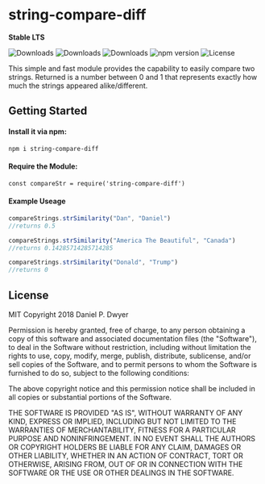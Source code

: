 # string-compare-diff

**Stable LTS**

![Downloads](https://img.shields.io/npm/dw/string-compare-diff.svg)
![Downloads](https://img.shields.io/npm/dm/string-compare-diff.svg)
![Downloads](https://img.shields.io/npm/dt/string-compare-diff.svg)
![npm version](https://img.shields.io/npm/v/string-compare-diff.svg)
![License](https://img.shields.io/npm/l/string-compare-diff.svg)

This simple and fast module provides the capability to easily compare two strings. Returned is a number between 0 and 1 that represents exactly how much the strings appeared alike/different.

## Getting Started

#### Install it via npm:

```shell
npm i string-compare-diff
```

#### Require the Module:
```shell
const compareStr = require('string-compare-diff')
```

#### Example Useage
```js
compareStrings.strSimilarity("Dan", "Daniel")
//returns 0.5
```
```js
compareStrings.strSimilarity("America The Beautiful", "Canada")
//returns 0.14285714285714285
```
```js
compareStrings.strSimilarity("Donald", "Trump")
//returns 0
```
## License

MIT
Copyright 2018 Daniel P. Dwyer

Permission is hereby granted, free of charge, to any person obtaining a copy of this software and associated documentation files (the "Software"), to deal in the Software without restriction, including without limitation the rights to use, copy, modify, merge, publish, distribute, sublicense, and/or sell copies of the Software, and to permit persons to whom the Software is furnished to do so, subject to the following conditions:

The above copyright notice and this permission notice shall be included in all copies or substantial portions of the Software.

THE SOFTWARE IS PROVIDED "AS IS", WITHOUT WARRANTY OF ANY KIND, EXPRESS OR IMPLIED, INCLUDING BUT NOT LIMITED TO THE WARRANTIES OF MERCHANTABILITY, FITNESS FOR A PARTICULAR PURPOSE AND NONINFRINGEMENT. IN NO EVENT SHALL THE AUTHORS OR COPYRIGHT HOLDERS BE LIABLE FOR ANY CLAIM, DAMAGES OR OTHER LIABILITY, WHETHER IN AN ACTION OF CONTRACT, TORT OR OTHERWISE, ARISING FROM, OUT OF OR IN CONNECTION WITH THE SOFTWARE OR THE USE OR OTHER DEALINGS IN THE SOFTWARE.
